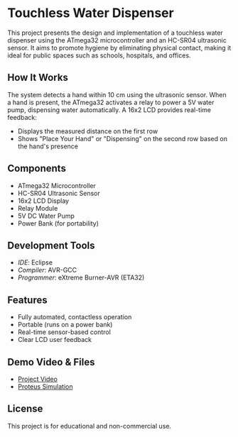 # Touchless Water Dispenser

This project presents the design and implementation of a touchless water dispenser using the ATmega32 microcontroller and an HC-SR04 ultrasonic sensor. It aims to promote hygiene by eliminating physical contact, making it ideal for public spaces such as schools, hospitals, and offices.

## How It Works
The system detects a hand within 10 cm using the ultrasonic sensor. When a hand is present, the ATmega32 activates a relay to power a 5V water pump, dispensing water automatically. A 16x2 LCD provides real-time feedback:  
- Displays the measured distance on the first row  
- Shows "Place Your Hand" or "Dispensing" on the second row based on the hand's presence  

## Components
- ATmega32 Microcontroller  
- HC-SR04 Ultrasonic Sensor  
- 16x2 LCD Display  
- Relay Module  
- 5V DC Water Pump  
- Power Bank (for portability)

## Development Tools
- *IDE*: Eclipse  
- *Compiler*: AVR-GCC  
- *Programmer*: eXtreme Burner-AVR (ETA32)

## Features
- Fully automated, contactless operation  
- Portable (runs on a power bank)  
- Real-time sensor-based control  
- Clear LCD user feedback

## Demo Video & Files
- [Project Video](https://drive.google.com/file/d/1f-oQlTHfTlLFaaCcN6udeOH1u7f5LBPS/view?usp=drive_link)  
- [Proteus Simulation](https://drive.google.com/file/d/1LE7eMXZo8yXTJAjkKe3Am5omCQIoqoHp/view?usp=drive_link)

## License
This project is for educational and non-commercial use.
